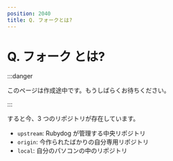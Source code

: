 ```yaml
---
position: 2040
title: Q. フォークとは?
---
```


# Q. フォーク とは?

:::danger

このページは作成途中です。もうしばらくお待ちください。

:::

すると今、3 つのリポジトリが存在しています。

- `upstream`: Rubydog が管理する中央リポジトリ
- `origin`: 今作られたばかりの自分専用リポジトリ
- `local`: 自分のパソコンの中のリポジトリ
